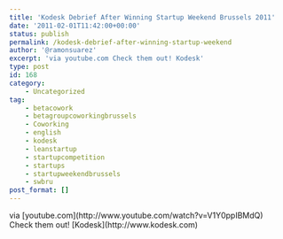 ```yaml
---
title: 'Kodesk Debrief After Winning Startup Weekend Brussels 2011'
date: '2011-02-01T11:42:00+00:00'
status: publish
permalink: /kodesk-debrief-after-winning-startup-weekend
author: '@ramonsuarez'
excerpt: 'via youtube.com Check them out! Kodesk'
type: post
id: 168
category:
    - Uncategorized
tag:
    - betacowork
    - betagroupcoworkingbrussels
    - Coworking
    - english
    - kodesk
    - leanstartup
    - startupcompetition
    - startups
    - startupweekendbrussels
    - swbru
post_format: []
---
```

<div class="posterous_bookmarklet_entry"><div class="posterous_quote_citation">via [youtube.com](http://www.youtube.com/watch?v=V1Y0ppIBMdQ)</div>Check them out! [Kodesk](http://www.kodesk.com)

</div>